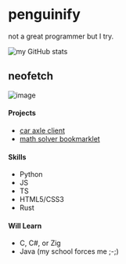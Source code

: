 # penguinify
not a great programmer but I try.

![my GitHub stats](https://github-readme-stats.vercel.app/api?username=penguinify&show_icons=true&theme=blue_navy)

## neofetch
![image](https://github.com/Penguinify/Penguinify/assets/103973145/66687dce-4acf-4d5c-9ee1-ada54b1b8c14)



#### Projects
- [car axle client](https://github.com/car-axle-client/car-axle-client)
- [math solver bookmarklet](https://github.com/penguinify/math-bookmarklet)

#### Skills
- Python
- JS
- TS
- HTML5/CSS3
- Rust

#### Will Learn
- C, C#, or Zig
- Java (my school forces me ;-;)
